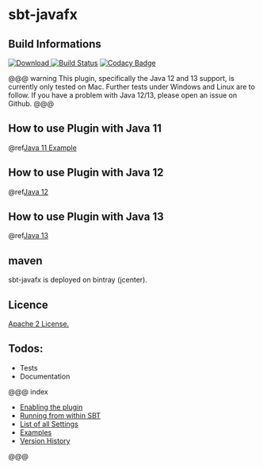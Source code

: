 # sbt-javafx
## Build Informations
 [ ![Download](https://api.bintray.com/packages/quadstingray/sbt-plugins/sbt-javafx/images/download.svg) ](https://bintray.com/quadstingray/sbt-plugins/sbt-javafx/_latestVersion)
 [![Build Status](https://travis-ci.org/QuadStingray/sbt-javafx.svg?branch=master)](https://travis-ci.org/QuadStingray/sbt-javafx)
[![Codacy Badge](https://api.codacy.com/project/badge/Grade/b18d8cb66b5a47f3ad5485c848c5bda7)](https://www.codacy.com/app/QuadStingray/sbt-javafx?utm_source=github.com&amp;utm_medium=referral&amp;utm_content=QuadStingray/sbt-javafx&amp;utm_campaign=Badge_Grade)

@@@ warning
This plugin, specifically the Java 12 and 13 support, is currently only tested on Mac. Further tests under Windows and Linux are to follow. If you have a problem with Java 12/13, please open an issue on Github.
@@@

## How to use Plugin with Java 11
@ref[Java 11 Example](java/java11.md)

## How to use Plugin with Java 12
@ref[Java 12](java/java12.md)

## How to use Plugin with Java 13
@ref[Java 13](java/java13.md)

## maven
sbt-javafx is deployed on bintray (jcenter).

## Licence
[Apache 2 License.](https://github.com/QuadStingray/sbt-javafx/blob/master/LICENSE)

## Todos:
- Tests
- Documentation


@@@ index

* [Enabling the plugin](enable_the_plugin.md)
* [Running from within SBT](sbt_tasks.md)
* [List of all Settings](settings/index.md)
* [Examples](examples/index.md)
* [Version History](versions/index.md)

@@@

